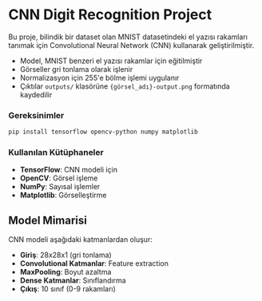 # CNN Digit Recognition Project

Bu proje, bilindik bir dataset olan MNIST datasetindeki el yazısı rakamları tanımak için Convolutional Neural Network (CNN) kullanarak geliştirilmiştir.
- Model, MNIST benzeri el yazısı rakamlar için eğitilmiştir
- Görseller gri tonlama olarak işlenir
- Normalizasyon için 255'e bölme işlemi uygulanır
- Çıktılar `outputs/` klasörüne `{görsel_adı}-output.png` formatında kaydedilir


### Gereksinimler

```bash
pip install tensorflow opencv-python numpy matplotlib
```

### Kullanılan Kütüphaneler

- **TensorFlow**: CNN modeli için
- **OpenCV**: Görsel işleme
- **NumPy**: Sayısal işlemler
- **Matplotlib**: Görselleştirme

## Model Mimarisi

CNN modeli aşağıdaki katmanlardan oluşur:

- **Giriş**: 28x28x1 (gri tonlama)
- **Convolutional Katmanlar**: Feature extraction
- **MaxPooling**: Boyut azaltma
- **Dense Katmanlar**: Sınıflandırma
- **Çıkış**: 10 sınıf (0-9 rakamları)


